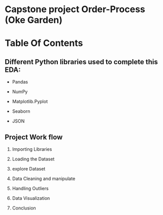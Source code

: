 # **Capstone project Order-Process (Oke Garden)**


# Table Of Contents



## **Different Python libraries used to complete this EDA:**

* Pandas

* NumPy

* Matplotlib.Pyplot

* Seaborn

* JSON



## **Project Work flow**

1. Importing Libraries

2. Loading the Dataset

3. explore Dataset

3. Data Cleaning and manipulate

4. Handling Outliers

5. Data Visualization

6. Conclusion




